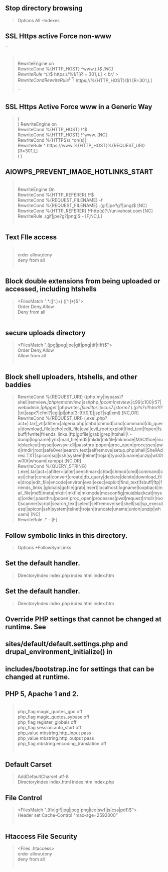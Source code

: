 ## Stop directory browsing
> Options All -Indexes

## SSL Https active Force non-www
``
> <IfModule mod_rewrite.c> <br/>
>   RewriteEngine on <br/>
>   RewriteCond %{HTTP_HOST} ^www\.(.*)$ [NC] <br/>
>    RewriteRule ^(.*)$ https://%1/$1 [R=301,L] <br/>
>    RewriteCond %{HTTPS} !=on <br/>
>    RewriteRule ^(.*)$ https://%{HTTP_HOST}/$1 [R=301,L] <br/>
> </IfModule> <br/>
``

## SSL Https Active Force www in a Generic Way
> ( <IfModule mod_rewrite.c> <br/> )
>    RewriteEngine on <br/>
>    RewriteCond %{HTTP_HOST} !^$ <br/>
>    RewriteCond %{HTTP_HOST} !^www\. [NC] <br/>
>    RewriteCond %{HTTPS}s ^on(s)| <br/>
>    RewriteRule ^ https://www.%{HTTP_HOST}%{REQUEST_URI} [R=301,L] <br/>
> ( </IfModule> )

## AIOWPS_PREVENT_IMAGE_HOTLINKS_START
> <IfModule mod_rewrite.c> <br/>
>     RewriteEngine On <br/>
>     RewriteCond %{HTTP_REFERER} !^$ <br/>
>     RewriteCond %{REQUEST_FILENAME} -f <br/>
>     RewriteCond %{REQUEST_FILENAME} \.(gif|jpe?g?|png)$ [NC] <br/>
>     RewriteCond %{HTTP_REFERER} !^http(s)?://univahost\.com [NC] <br/>
>     RewriteRule \.(gif|jpe?g?|png)$ - [F,NC,L] <br/>
> </IfModule> <br/>



## Text FIle access
> <files file.txt> <br/>
>     order allow,deny <br/>
>     deny from all <br/>
> </files> <br/>


## Block double extensions from being uploaded or accessed, including htshells
> <FilesMatch ".*\.([^.]+)\.([^.]+)$"> <br/>
>     Order Deny,Allow <br/>
>     Deny from all <br/>
> </FilesMatch> <br/>

## secure uploads directory
> <FilesMatch "\.(jpg|jpeg|jpe|gif|png|tif|tiff)$"> <br/>
>     Order Deny,Allow <br/>
>     Allow from all <br/>
> </FilesMatch> <br/>


## Block shell uploaders, htshells, and other baddies
> RewriteCond %{REQUEST_URI} ((php|my|bypass)?shell|remview.*|phpremoteview.*|sshphp.*|pcom|nstview.*|c99|c100|r57|webadmin.*|phpget.*|phpwriter.*|fileditor.*|locus7.*|storm7.*)\.(p?s?x?htm?l?|txt|aspx?|cfml?|cgi|pl|php[3-9]{0,1}|jsp?|sql|xml) [NC,OR] <br/>
> RewriteCond %{REQUEST_URI} (\.exe|\.php\?act=|\.tar|_vti|afilter=|algeria\.php|chbd|chmod|cmd|command|db_query|download_file|echo|edit_file|eval|evil_root|exploit|find_text|fopen|fsbuff|fwrite|friends_links\.|ftp|gofile|grab|grep|htshell|\ -dump|logname|lynx|mail_file|md5|mkdir|mkfile|mkmode|MSOffice|muieblackcat|mysql|owssvr\.dll|passthru|popen|proc_open|processes|pwd|rmdir|root|safe0ver|search_text|selfremove|setup\.php|shell|ShellAdresi\.TXT|spicon|sql|ssh|system|telnet|trojan|typo3|uname|unzip|w00tw00t|whoami|xampp) [NC,OR] <br/>
> RewriteCond %{QUERY_STRING} (\.exe|\.tar|act=|afilter=|alter|benchmark|chbd|chmod|cmd|command|cast|char|concat|convert|create|db_query|declare|delete|download_file|drop|edit_file|encode|environ|eval|exec|exploit|find_text|fsbuff|ftp|friends_links\.|globals|gofile|grab|insert|localhost|logname|loopback|mail_file|md5|meta|mkdir|mkfile|mkmode|mosconfig|muieblackcat|mysql|order|passthru|popen|proc_open|processes|pwd|request|rmdir|root|scanner|script|search_text|select|selfremove|set|shell|sql|sp_executesql|spicon|ssh|system|telnet|trojan|truncate|uname|union|unzip|whoami) [NC] <br/>
> RewriteRule .* - [F] <br/>




## Follow symbolic links in this directory.
> Options +FollowSymLinks <br/>

## Set the default handler.
> DirectoryIndex index.php index.html index.htm <br/>

## Set the default handler.
> DirectoryIndex index.php index.html index.htm <br/>

## Override PHP settings that cannot be changed at runtime. See
## sites/default/default.settings.php and drupal_environment_initialize() in
## includes/bootstrap.inc for settings that can be changed at runtime.

## PHP 5, Apache 1 and 2.
> <IfModule mod_php5.c> <br/>
>   php_flag magic_quotes_gpc                 off <br/>
>   php_flag magic_quotes_sybase              off <br/>
>   php_flag register_globals                 off <br/>
>   php_flag session.auto_start               off <br/>
>   php_value mbstring.http_input             pass <br/>
>   php_value mbstring.http_output            pass <br/>
>   php_flag mbstring.encoding_translation    off <br/>
> </IfModule> <br/>

## Default Carset
> AddDefaultCharset utf-8 <br/>
> DirectoryIndex index.html index.htm index.php <br/>

## File Control
> <FilesMatch ".(flv|gif|jpg|jpeg|png|ico|swf|js|css|pdf)$"> <br/>
>   Header set Cache-Control "max-age=2592000" <br/>
> </FilesMatch> <br/>

## Htaccess File Security
> <Files .htaccess> <br/>
>   order allow,deny <br/>
>   deny from all <br/>
> </Files> <br/>
